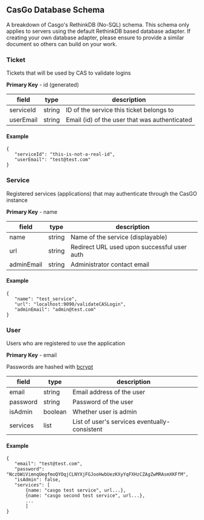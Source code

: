 ## CasGo Database Schema

A breakdown of Casgo's RethinkDB (No-SQL) schema. This schema only applies to servers using the default RethinkDB based database adapter.
If creating your own database adapter, please ensure to provide a similar document so others can build on your work.

### Ticket

Tickets that will be used by CAS to validate logins

**Primary Key** - id (generated)

|field      |type    |description                                      |
|-----------|--------|-------------------------------------------------|
|serviceId  |string  |ID of the service this ticket belongs to         |
|userEmail  |string  |Email (id) of the user that was authenticated    |

#### Example
    {
       "serviceId": "this-is-not-a-real-id",
       "userEmail": "test@test.com"
    }

### Service

Registered services (applications) that may authenticate through the CasGO instance

**Primary Key** - name

|field      |type    |description                                      |
|-----------|--------|-------------------------------------------------|
|name       |string  |Name of the service (displayable)                |
|url        |string  |Redirect URL used upon successful user auth      |
|adminEmail |string  |Administrator contact email                      |

#### Example
    {
       "name": "test_service",
       "url": "localhost:9090/validateCASLogin",
       "adminEmail": "admin@test.com"
    }

### User

Users who are registered to use the application

**Primary Key** - email

Passwords are hashed with [bcrypt](http://en.wikipedia.org/wiki/Bcrypt)

|field      |type    |description                                      |
|-----------|--------|-------------------------------------------------|
|email      |string  |Email address of the user                        |
|password   |string  |Password of the user                             |
|isAdmin    |boolean |Whether user is admin                            |
|services   |list    |List of user's services eventually-consistent    |

#### Example
    {
       "email": "test@test.com",
       "password": "NczbWiVimnqUegfmoQYOqjCLNYXjFGJooHwbUezKXyYqFXHzCZAgZwMRAsmXKFfM",
       "isAdmin": false,
       "services": [
           {name: "casgo test service", url...},
           {name: "casgo second test service", url...},
           ...
           ]
    }
